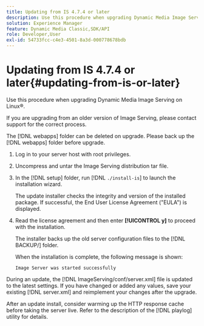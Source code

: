 ```yaml
---
title: Updating from IS 4.7.4 or later
description: Use this procedure when upgrading Dynamic Media Image Serving on Linux®.
solution: Experience Manager
feature: Dynamic Media Classic,SDK/API
role: Developer,User
exl-id: 54733fcc-c4e3-4501-8a3d-000778678bdb
---
```

# Updating from IS 4.7.4 or later{#updating-from-is-or-later}

Use this procedure when upgrading Dynamic Media Image Serving on Linux®.

If you are upgrading from an older version of Image Serving, please contact support for the correct process.

The [!DNL webapps] folder can be deleted on upgrade. Please back up the [!DNL webapps] folder before upgrade.

1. Log in to your server host with root privileges.
1. Uncompress and untar the Image Serving distribution tar file.
1. In the [!DNL setup] folder, run [!DNL `./install-is`] to launch the installation wizard.

   The update installer checks the integrity and version of the installed package. If successful, the End User License Agreement ("EULA") is displayed.
1. Read the license agreement and then enter **[!UICONTROL y]** to proceed with the installation.

   The installer backs up the old server configuration files to the [!DNL BACKUP/] folder.

   When the installation is complete, the following message is shown:

   `Image Server was started successfully`

During an update, the [!DNL ImageServing/conf/server.xml] file is updated to the latest settings. If you have changed or added any values, save your existing [!DNL server.xml] and reimplement your changes after the upgrade.

After an update install, consider warming up the HTTP response cache before taking the server live. Refer to the description of the [!DNL playlog] utility for details.
